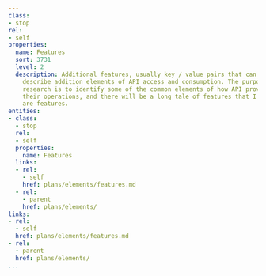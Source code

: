 ```yaml
---
class:
- stop
rel:
- self
properties:
  name: Features
  sort: 3731
  level: 2
  description: Additional features, usually key / value pairs that can be used to
    describe addition elements of API access and consumption. The purpose of this
    research is to identify some of the common elements of how API providers plan
    their operations, and there will be a long tale of features that I do not capture--these
    are features.
entities:
- class:
  - stop
  rel:
  - self
  properties:
    name: Features
  links:
  - rel:
    - self
    href: plans/elements/features.md
  - rel:
    - parent
    href: plans/elements/
links:
- rel:
  - self
  href: plans/elements/features.md
- rel:
  - parent
  href: plans/elements/
...
```

